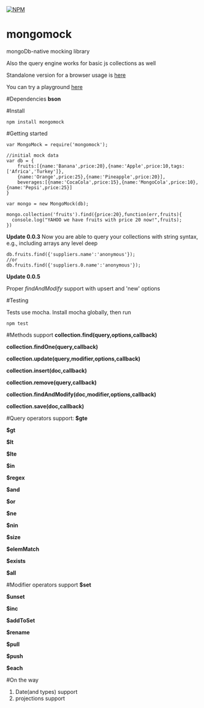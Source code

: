 [![NPM](https://nodei.co/npm/mongomock.png?downloads=true)](https://nodei.co/npm/mongomock/)

mongomock
=========

mongoDb-native mocking library

Also the query engine works for basic js collections as well

Standalone version for a browser usage is [here](https://github.com/AndrewGrachov/mongo-query)

You can try a playground [here](http://andrewgrachov.github.io/mongo-query/)

#Dependencies
**bson**

#Install
```
npm install mongomock
```

#Getting started

```
var MongoMock = require('mongomock');

//initial mock data
var db = {
	fruits:[{name:'Banana',price:20},{name:'Apple',price:10,tags:['Africa','Turkey']},
	{name:'Orange',price:25},{name:'Pineapple',price:20}],
	beverages:[{name:'CocaCola',price:15},{name:'MongoCola',price:10},{name:'Pepsi',price:25}]
}

var mongo = new MongoMock(db);

mongo.collection('fruits').find({price:20},function(err,fruits){
  console.log("YAHOO we have fruits with price 20 now!",fruits);
})
```
**Update 0.0.3**
Now you are able to query your collections with string syntax, e.g., including arrays any level deep
```
db.fruits.find({'suppliers.name':'anonymous'});
//or
db.fruits.find({'suppliers.0.name':'anonymous'});
```

**Update 0.0.5**

Proper *findAndModify* support with upsert and 'new' options

#Testing


Tests use mocha. Install mocha globally, then run

```
npm test
```

#Methods support
  **collection.find(query,options,callback)**

  **collection.findOne(query,callback)**

  **collection.update(query,modifier,options,callback)**

  **collection.insert(doc,callback)**

  **collection.remove(query,callback)**

  **collection.findAndModify(doc,modifier,options,callback)**

  **collection.save(doc,callback)**

#Query operators support:
  **$gte**

  **$gt**

  **$lt**

  **$lte**

  **$in**

  **$regex**

  **$and**

  **$or**

  **$ne**

  **$nin**

  **$size**

  **$elemMatch**

  **$exists**

  **$all**

#Modifier operators support
  **$set**

  **$unset**

  **$inc**

  **$addToSet**

  **$rename**

  **$pull**

  **$push**

  **$each**

#On the way
1. Date(and types) support
2. projections support

